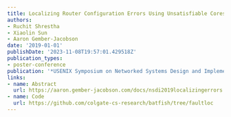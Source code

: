 ```yaml
---
title: Localizing Router Configuration Errors Using Unsatisfiable Cores
authors:
- Ruchit Shrestha
- Xiaolin Sun
- Aaron Gember-Jacobson
date: '2019-01-01'
publishDate: '2023-11-08T19:57:01.429518Z'
publication_types:
- poster-conference
publication: '*USENIX Symposium on Networked Systems Design and Implementation (NSDI)*'
links:
- name: Abstract
  url: https://aaron.gember-jacobson.com/docs/nsdi2019localizingerrors.pdf
- name: Code
  url: https://github.com/colgate-cs-research/batfish/tree/faultloc
---
```

